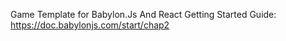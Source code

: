 Game Template for Babylon.Js And React
Getting Started Guide: https://doc.babylonjs.com/start/chap2
